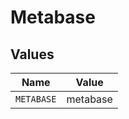 # Metabase


## Values

| Name       | Value      |
| ---------- | ---------- |
| `METABASE` | metabase   |